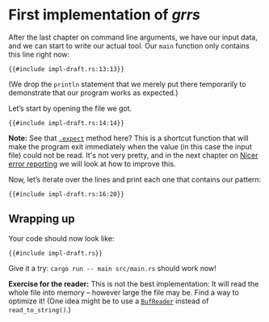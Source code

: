 # First implementation of _grrs_

After the last chapter on command line arguments,
we have our input data,
and we can start to write our actual tool.
Our `main` function only contains this line right now:

```rust,ignore
{{#include impl-draft.rs:13:13}}
```

(We drop the `println` statement that we merely put there temporarily
to demonstrate that our program works as expected.)

Let’s start by opening the file we got.

```rust,ignore
{{#include impl-draft.rs:14:14}}
```

<aside>

**Note:**
See that [`.expect`] method here?
This is a shortcut function that will make the program exit immediately
when the value (in this case the input file)
could not be read.
It's not very pretty,
and in the next chapter on [Nicer error reporting]
we will look at how to improve this.

[`.expect`]: https://doc.rust-lang.org/1.39.0/std/result/enum.Result.html#method.expect
[Nicer error reporting]:./errors.html

</aside>

Now, let’s iterate over the lines
and print each one that contains our pattern:

```rust,ignore
{{#include impl-draft.rs:16:20}}
```

## Wrapping up

Your code should now look like:

```rust,ignore
{{#include impl-draft.rs}}
```

Give it a try: `cargo run -- main src/main.rs` should work now!

<aside class="exercise">

**Exercise for the reader:**
This is not the best implementation:
It will read the whole file into memory
– however large the file may be.
Find a way to optimize it!
(One idea might be to use a [`BufReader`]
instead of `read_to_string()`.)

[`BufReader`]: https://doc.rust-lang.org/1.39.0/std/io/struct.BufReader.html

</aside>
